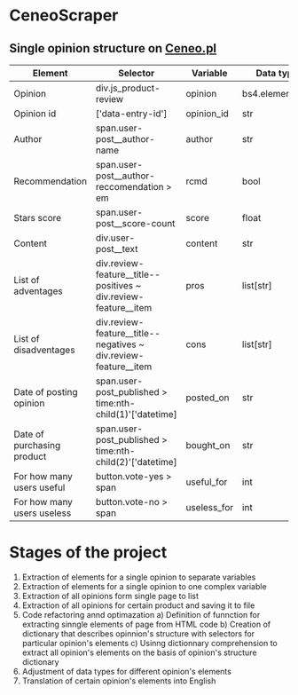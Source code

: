 # CeneoScraper

## Single opinion structure on [Ceneo.pl](https://www.ceneo.pl/)

|Element|Selector|Variable|Data type|
|-------|--------|--------|---------|
|Opinion|div.js_product-review|opinion|bs4.element.Tag|
|Opinion id|\['data-entry-id'\]|opinion_id|str|
|Author|span.user-post__author-name|author|str|
|Recommendation|span.user-post__author-reccomendation > em|rcmd|bool|
|Stars score|span.user-post__score-count|score|float|
|Content|div.user-post__text|content|str|
|List of adventages|div.review-feature__title--positives ~ div.review-feature__item|pros|list\[str\]|
|List of disadventages|div.review-feature__title--negatives ~ div.review-feature__item|cons|list\[str\]|
|Date of posting opinion|span.user-post_published > time:nth-child(1)'\['datetime\]|posted_on|str|
|Date of purchasing product|span.user-post_published > time:nth-child(2)'\['datetime\]|bought_on|str|
|For how many users useful|button.vote-yes > span|useful_for|int|
|For how many users useless|button.vote-no > span|useless_for|int|

# Stages of the project

1) Extraction of elements for a single opinion to separate variables
2) Extraction of elements for a single opinion to one complex variable
3) Extraction of all opinions form single page to list
4) Extraction of all opinions for certain product and saving it to file
5) Code refactoring annd optimazation
    a) Definition of funnction for extracting sinngle elements of page from HTML code
    b) Creation of dictionary that describes opinnion's structure with selectors for particular opinion's elements
    c) Usinng dictionnary comprehension to extract all opinion's elements on the basis of opinion's structure dictionary
6) Adjustment of data types for different opinion's elements
7) Translation of certain opinion's elements into English